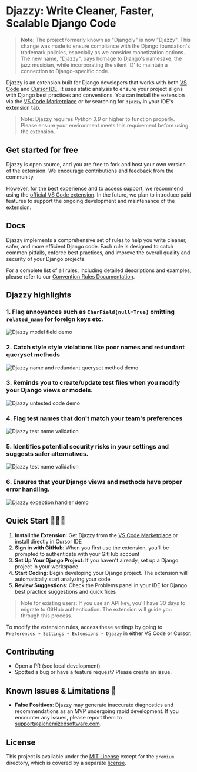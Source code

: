 # Djazzy: Write Cleaner, Faster, Scalable Django Code

> **Note:** The project formerly known as "Djangoly" is now "Djazzy". This change was made to ensure compliance with the Django foundation's trademark policies, especially as we consider monetization options. The new name, "Djazzy", pays homage to Django's namesake, the jazz musician, while incorporating the silent 'D' to maintain a connection to Django-specific code.

Djazzy is an extension built for Django developers that works with both [VS Code](https://code.visualstudio.com/) and [Cursor IDE](https://www.cursor.com/). It uses static analysis to ensure your project aligns with Django best practices and conventions. You can install the extension via the [VS Code Marketplace](https://marketplace.visualstudio.com/items?itemName=Alchemized.djangoly) or by searching for `djazzy` in your IDE's extension tab.

> Note: Djazzy requires _Python 3.9_ or higher to function properly. Please ensure your environment meets this requirement before using the extension.


## Get started for free

Djazzy is open source, and you are free to fork and host your own version of the extension. We encourage contributions and feedback from the community.

However, for the best experience and to access support, we recommend using the [official VS Code extension](https://marketplace.visualstudio.com/items?itemName=Alchemized.djangoly). In the future, we plan to introduce paid features to support the ongoing development and maintenance of the extension.


## Docs

Djazzy implements a comprehensive set of rules to help you write cleaner, safer, and more efficient Django code. Each rule is designed to catch common pitfalls, enforce best practices, and improve the overall quality and security of your Django projects.

For a complete list of all rules, including detailed descriptions and examples, please refer to our [Convention Rules Documentation](https://github.com/software-trizzey/djazzy-vscode/blob/main/docs/CONVENTION_RULES.md).


## Djazzy highlights

### 1. Flag annoyances such as `CharField(null=True)` omitting `related_name` for foreign keys etc.

![Djazzy model field demo](https://raw.githubusercontent.com/software-trizzey/images/refs/heads/main/assets/images/djangoly-model-field-validation-demo.gif)


### 2. Catch style style violations like poor names and redundant queryset methods

![Djazzy name and redundant queryset method demo](https://raw.githubusercontent.com/software-trizzey/images/refs/heads/main/assets/images/djangoly-function-name-and-queryset-demo.gif)


### 3. Reminds you to create/update test files when you modify your Django views or models.

![Djazzy untested code demo](https://raw.githubusercontent.com/software-trizzey/images/main/assets/images/flag-untested-api-code.gif)


### 4. Flag test names that don't match your team's preferences
![Djazzy test name validation](https://raw.githubusercontent.com/software-trizzey/images/refs/heads/main/assets/images/djangoly-test-name-validation.png)


### 5. Identifies potential security risks in your settings and suggests safer alternatives.

![Djazzy test name validation](https://raw.githubusercontent.com/software-trizzey/images/refs/heads/main/assets/images/djangoly-settings-validation.png)


### 6. Ensures that your Django views and methods have proper error handling.

![Djazzy exception handler demo](https://raw.githubusercontent.com/software-trizzey/images/main/assets/images/djangoly-exception-handler-demo.gif)



## Quick Start 🏃‍♂️💨

1. **Install the Extension**: Get Djazzy from the [VS Code Marketplace](https://marketplace.visualstudio.com/items?itemName=Alchemized.djangoly) or install directly in Cursor IDE
2. **Sign in with GitHub**: When you first use the extension, you'll be prompted to authenticate with your GitHub account
3. **Set Up Your Django Project**: If you haven't already, set up a Django project in your workspace
4. **Start Coding**: Begin developing your Django project. The extension will automatically start analyzing your code
5. **Review Suggestions**: Check the Problems panel in your IDE for Django best practice suggestions and quick fixes

> Note for existing users: If you use an API key, you'll have 30 days to migrate to GitHub authentication. The extension will guide you through this process.

To modify the extension rules, access these settings by going to `Preferences → Settings → Extensions → Djazzy` in either VS Code or Cursor.


## Contributing

- Open a PR (see local development)
- Spotted a bug or have a feature request? Please create an issue.


## Known Issues & Limitations 🐞

- **False Positives**: Djazzy may generate inaccurate diagnostics and recommendations as an MVP undergoing rapid development. If you encounter any issues, please report them to [support@alchemizedsoftware.com](mailto:support@alchemizedsoftware.com).


## License

This project is available under the [MIT License](LICENSE.md) except for the `premium` directory, which is covered by a separate [license](server/bundled/tools/python/djangoly/premium/LICENSE.md).
